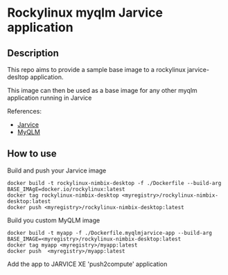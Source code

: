 # Rockylinux myqlm Jarvice application

## Description

This repo aims to provide a sample base image to a rockylinux jarvice-desltop application.

This image can then be used as a base image for any other myqlm application running in Jarvice

References:

* [Jarvice](https://github.com/nimbix)
* [MyQLM](https://github.com/myqlm)

## How to use

Build and push your Jarvice image

```
docker build -t rockylinux-nimbix-desktop -f ./Dockerfile --build-arg BASE_IMAgE=docker.io/rockylinux:latest
docker tag rockylinux-nimbix-desktop <myregistry>/rockylinux-nimbix-desktop:latest
docker push <myregistry>/rockylinux-nimbix-desktop:latest
```

Build you custom MyQLM image

```
docker build -t myapp -f ./Dockerfile.myqlmjarvice-app --build-arg BASE_IMAGE=<myregistry>/rockylinux-nimbix-desktop:latest
docker tag myapp <myregistry>/myapp:latest
docker push  <myregistry>/myapp:latest
```

Add the app to JARVICE XE 'push2compute' application